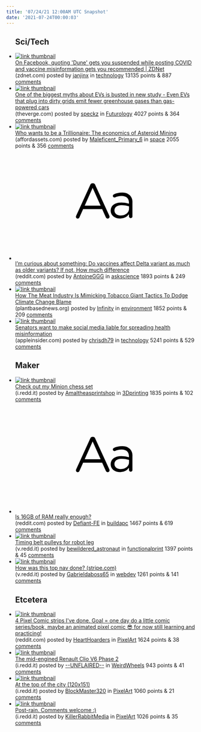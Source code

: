 ```yaml
---
title: '07/24/21 12:00AM UTC Snapshot'
date: '2021-07-24T00:00:03'
---
```

<ul>
<h2>Sci/Tech</h2>

<li><a href='https://www.zdnet.com/article/on-facebook-quoting-dune-gets-you-suspended-while-posting-covid-and-vaccine-misinformation-gets-you-recommended/'><img src='https://b.thumbs.redditmedia.com/xJF6WA3VCKj6gJOld1btClHoCQxeCwK7tCUm-BnOs_c.jpg' alt='link thumbnail'></a><div><div class='linkTitle'><a href='https://www.zdnet.com/article/on-facebook-quoting-dune-gets-you-suspended-while-posting-covid-and-vaccine-misinformation-gets-you-recommended/'>On Facebook, quoting 'Dune' gets you suspended while posting COVID and vaccine misinformation gets you recommended | ZDNet</a></div>(zdnet.com) posted by <a href='https://www.reddit.com/user/janjinx'>janjinx</a> in <a href='https://www.reddit.com/r/technology'>technology</a> 13135 points & 887 <a href='https://www.reddit.com/r/technology/comments/oq2ntk/on_facebook_quoting_dune_gets_you_suspended_while/'>comments</a></div></li>

<li><a href='https://www.theverge.com/2021/7/21/22585682/electric-vehicles-greenhouse-gas-emissions-lifecycle-assessment'><img src='https://b.thumbs.redditmedia.com/vNVOMQsUrAOKfZoJ4oeaYTLWU3VsZPD0rci2fDriwoc.jpg' alt='link thumbnail'></a><div><div class='linkTitle'><a href='https://www.theverge.com/2021/7/21/22585682/electric-vehicles-greenhouse-gas-emissions-lifecycle-assessment'>One of the biggest myths about EVs is busted in new study - Even EVs that plug into dirty grids emit fewer greenhouse gases than gas-powered cars</a></div>(theverge.com) posted by <a href='https://www.reddit.com/user/speckz'>speckz</a> in <a href='https://www.reddit.com/r/Futurology'>Futurology</a> 4027 points & 364 <a href='https://www.reddit.com/r/Futurology/comments/oq1po6/one_of_the_biggest_myths_about_evs_is_busted_in/'>comments</a></div></li>

<li><a href='https://www.affordassets.com/who-wants-to-be-a-trillionaire-the-economics-of-asteroid-mining/'><img src='https://b.thumbs.redditmedia.com/x4N_8op4_71aVaaEdG_0y5hnWBTdz0oARZeL0yuqelw.jpg' alt='link thumbnail'></a><div><div class='linkTitle'><a href='https://www.affordassets.com/who-wants-to-be-a-trillionaire-the-economics-of-asteroid-mining/'>Who wants to be a Trillionaire: The economics of Asteroid Mining</a></div>(affordassets.com) posted by <a href='https://www.reddit.com/user/Maleficent_Primary_6'>Maleficent_Primary_6</a> in <a href='https://www.reddit.com/r/space'>space</a> 2055 points & 356 <a href='https://www.reddit.com/r/space/comments/oq5rwj/who_wants_to_be_a_trillionaire_the_economics_of/'>comments</a></div></li>

<li><a href='https://www.reddit.com/r/askscience/comments/opznve/im_curious_about_something_do_vaccines_affect/'><svg version='1.1' viewBox='-34 -12 104 64' preserveAspectRatio='xMidYMid slice' xmlns='http://www.w3.org/2000/svg' xmlns:xlink='http://www.w3.org/1999/xlink'>
    <title>text link thumbnail</title>
    <path d='M12.19,8.84a1.45,1.45,0,0,0-1.4-1h-.12a1.46,1.46,0,0,0-1.42,1L1.14,26.56a1.29,1.29,0,0,0-.14.59,1,1,0,0,0,1,1,1.12,1.12,0,0,0,1.08-.77l2.08-4.65h11l2.08,4.59a1.24,1.24,0,0,0,1.12.83,1.08,1.08,0,0,0,1.08-1.08,1.64,1.64,0,0,0-.14-.57ZM6.08,20.71l4.59-10.22,4.6,10.22Z'>
    </path>
    <path d='M32.24,14.78A6.35,6.35,0,0,0,27.6,13.2a11.36,11.36,0,0,0-4.7,1,1,1,0,0,0-.58.89,1,1,0,0,0,.94.92,1.23,1.23,0,0,0,.39-.08,8.87,8.87,0,0,1,3.72-.81c2.7,0,4.28,1.33,4.28,3.92v.5a15.29,15.29,0,0,0-4.42-.61c-3.64,0-6.14,1.61-6.14,4.64v.05c0,2.95,2.7,4.48,5.37,4.48a6.29,6.29,0,0,0,5.19-2.48V26.9a1,1,0,0,0,1,1,1,1,0,0,0,1-1.06V19A5.71,5.71,0,0,0,32.24,14.78Zm-.56,7.7c0,2.28-2.17,3.89-4.81,3.89-1.94,0-3.61-1.06-3.61-2.86v-.06c0-1.8,1.5-3,4.2-3a15.2,15.2,0,0,1,4.22.61Z'>
    </path>
    </svg></a><div><div class='linkTitle'><a href='https://www.reddit.com/r/askscience/comments/opznve/im_curious_about_something_do_vaccines_affect/'>I’m curious about something: Do vaccines affect Delta variant as much as older variants? If not, How much difference</a></div>(reddit.com) posted by <a href='https://www.reddit.com/user/AntoineGGG'>AntoineGGG</a> in <a href='https://www.reddit.com/r/askscience'>askscience</a> 1893 points & 249 <a href='https://www.reddit.com/r/askscience/comments/opznve/im_curious_about_something_do_vaccines_affect/'>comments</a></div></li>

<li><a href='https://plantbasednews.org/news/environment/meat-industry-mimicking-tobacco-climate-change/'><img src='https://b.thumbs.redditmedia.com/bS41_ZEFbHXoinPBIQNo99E-V-pzdskmUlgiRwt5vDw.jpg' alt='link thumbnail'></a><div><div class='linkTitle'><a href='https://plantbasednews.org/news/environment/meat-industry-mimicking-tobacco-climate-change/'>How The Meat Industry Is Mimicking Tobacco Giant Tactics To Dodge Climate Change Blame</a></div>(plantbasednews.org) posted by <a href='https://www.reddit.com/user/lnfinity'>lnfinity</a> in <a href='https://www.reddit.com/r/environment'>environment</a> 1852 points & 209 <a href='https://www.reddit.com/r/environment/comments/oq08bi/how_the_meat_industry_is_mimicking_tobacco_giant/'>comments</a></div></li>

<li><a href='https://appleinsider.com/articles/21/07/23/senators-want-to-make-social-media-liable-for-spreading-health-misinformation'><img src='https://b.thumbs.redditmedia.com/RwlvUqF7nNqJyQgZIi377yDAdiTrhoTKZ_A4OPVeyvA.jpg' alt='link thumbnail'></a><div><div class='linkTitle'><a href='https://appleinsider.com/articles/21/07/23/senators-want-to-make-social-media-liable-for-spreading-health-misinformation'>Senators want to make social media liable for spreading health misinformation</a></div>(appleinsider.com) posted by <a href='https://www.reddit.com/user/chrisdh79'>chrisdh79</a> in <a href='https://www.reddit.com/r/technology'>technology</a> 5241 points & 529 <a href='https://www.reddit.com/r/technology/comments/oq10kd/senators_want_to_make_social_media_liable_for/'>comments</a></div></li>

<h2>Maker</h2>

<li><a href='https://i.redd.it/0vxtbioi9zc71.jpg'><img src='https://b.thumbs.redditmedia.com/OHl5i7P3400AYy9uXF6-vIQ_mCyHUggNq1PlBpnINLY.jpg' alt='link thumbnail'></a><div><div class='linkTitle'><a href='https://i.redd.it/0vxtbioi9zc71.jpg'>Check out my Minion chess set</a></div>(i.redd.it) posted by <a href='https://www.reddit.com/user/Amaltheasprintshop'>Amaltheasprintshop</a> in <a href='https://www.reddit.com/r/3Dprinting'>3Dprinting</a> 1835 points & 102 <a href='https://www.reddit.com/r/3Dprinting/comments/oq49p7/check_out_my_minion_chess_set/'>comments</a></div></li>

<li><a href='https://www.reddit.com/r/buildapc/comments/oprd8t/is_16gb_of_ram_really_enough/'><svg version='1.1' viewBox='-34 -12 104 64' preserveAspectRatio='xMidYMid slice' xmlns='http://www.w3.org/2000/svg' xmlns:xlink='http://www.w3.org/1999/xlink'>
    <title>text link thumbnail</title>
    <path d='M12.19,8.84a1.45,1.45,0,0,0-1.4-1h-.12a1.46,1.46,0,0,0-1.42,1L1.14,26.56a1.29,1.29,0,0,0-.14.59,1,1,0,0,0,1,1,1.12,1.12,0,0,0,1.08-.77l2.08-4.65h11l2.08,4.59a1.24,1.24,0,0,0,1.12.83,1.08,1.08,0,0,0,1.08-1.08,1.64,1.64,0,0,0-.14-.57ZM6.08,20.71l4.59-10.22,4.6,10.22Z'>
    </path>
    <path d='M32.24,14.78A6.35,6.35,0,0,0,27.6,13.2a11.36,11.36,0,0,0-4.7,1,1,1,0,0,0-.58.89,1,1,0,0,0,.94.92,1.23,1.23,0,0,0,.39-.08,8.87,8.87,0,0,1,3.72-.81c2.7,0,4.28,1.33,4.28,3.92v.5a15.29,15.29,0,0,0-4.42-.61c-3.64,0-6.14,1.61-6.14,4.64v.05c0,2.95,2.7,4.48,5.37,4.48a6.29,6.29,0,0,0,5.19-2.48V26.9a1,1,0,0,0,1,1,1,1,0,0,0,1-1.06V19A5.71,5.71,0,0,0,32.24,14.78Zm-.56,7.7c0,2.28-2.17,3.89-4.81,3.89-1.94,0-3.61-1.06-3.61-2.86v-.06c0-1.8,1.5-3,4.2-3a15.2,15.2,0,0,1,4.22.61Z'>
    </path>
    </svg></a><div><div class='linkTitle'><a href='https://www.reddit.com/r/buildapc/comments/oprd8t/is_16gb_of_ram_really_enough/'>Is 16GB of RAM really enough?</a></div>(reddit.com) posted by <a href='https://www.reddit.com/user/Defiant-FE'>Defiant-FE</a> in <a href='https://www.reddit.com/r/buildapc'>buildapc</a> 1467 points & 619 <a href='https://www.reddit.com/r/buildapc/comments/oprd8t/is_16gb_of_ram_really_enough/'>comments</a></div></li>

<li><a href='https://v.redd.it/t9s4crt8zvc71'><img src='https://b.thumbs.redditmedia.com/1dhqOwiIFQksoaKIqyueo41Vxmeq9V8ELq56JR2TkMk.jpg' alt='link thumbnail'></a><div><div class='linkTitle'><a href='https://v.redd.it/t9s4crt8zvc71'>Timing belt pulleys for robot leg</a></div>(v.redd.it) posted by <a href='https://www.reddit.com/user/bewildered_astronaut'>bewildered_astronaut</a> in <a href='https://www.reddit.com/r/functionalprint'>functionalprint</a> 1397 points & 45 <a href='https://www.reddit.com/r/functionalprint/comments/opuhlc/timing_belt_pulleys_for_robot_leg/'>comments</a></div></li>

<li><a href='https://v.redd.it/pbhm0d7qjxc71'><img src='https://b.thumbs.redditmedia.com/OQnto-tEpgFgJwQmH6-9Sze0gxgxLI_wIammJFawOMg.jpg' alt='link thumbnail'></a><div><div class='linkTitle'><a href='https://v.redd.it/pbhm0d7qjxc71'>How was this top nav done? (stripe.com)</a></div>(v.redd.it) posted by <a href='https://www.reddit.com/user/Gabrieldaboss65'>Gabrieldaboss65</a> in <a href='https://www.reddit.com/r/webdev'>webdev</a> 1261 points & 141 <a href='https://www.reddit.com/r/webdev/comments/opyqnu/how_was_this_top_nav_done_stripecom/'>comments</a></div></li>

<h2>Etcetera</h2>

<li><a href='https://www.reddit.com/gallery/oq0qh9'><img src='https://b.thumbs.redditmedia.com/iamOCuvdJi7BCmqypRwEWrKznsKm2WEPJ_a3kRXjmRU.jpg' alt='link thumbnail'></a><div><div class='linkTitle'><a href='https://www.reddit.com/gallery/oq0qh9'>4 Pixel Comic strips I've done. Goal = one day do a little comic series/book, maybe an animated pixel comic 😎 for now still learning and practicing!</a></div>(reddit.com) posted by <a href='https://www.reddit.com/user/HeartHoarders'>HeartHoarders</a> in <a href='https://www.reddit.com/r/PixelArt'>PixelArt</a> 1624 points & 38 <a href='https://www.reddit.com/r/PixelArt/comments/oq0qh9/4_pixel_comic_strips_ive_done_goal_one_day_do_a/'>comments</a></div></li>

<li><a href='https://i.redd.it/uclg066yuyc71.jpg'><img src='https://b.thumbs.redditmedia.com/3GteWjS7B_iifHJKZ2dfMOMSYPvrR9dtdo1vNq6V_VU.jpg' alt='link thumbnail'></a><div><div class='linkTitle'><a href='https://i.redd.it/uclg066yuyc71.jpg'>The mid-engined Renault Clio V6 Phase 2</a></div>(i.redd.it) posted by <a href='https://www.reddit.com/user/--UNFLAIRED--'>--UNFLAIRED--</a> in <a href='https://www.reddit.com/r/WeirdWheels'>WeirdWheels</a> 943 points & 41 <a href='https://www.reddit.com/r/WeirdWheels/comments/oq2pjv/the_midengined_renault_clio_v6_phase_2/'>comments</a></div></li>

<li><a href='https://i.redd.it/c90h2l9vdzc71.png'><img src='https://b.thumbs.redditmedia.com/xWv1ccjfKtjPkRztlhM3mc1R01oTOKM-_XTQndRzXIY.jpg' alt='link thumbnail'></a><div><div class='linkTitle'><a href='https://i.redd.it/c90h2l9vdzc71.png'>At the top of the city (120x151)</a></div>(i.redd.it) posted by <a href='https://www.reddit.com/user/BlockMaster320'>BlockMaster320</a> in <a href='https://www.reddit.com/r/PixelArt'>PixelArt</a> 1060 points & 21 <a href='https://www.reddit.com/r/PixelArt/comments/oq4rv8/at_the_top_of_the_city_120x151/'>comments</a></div></li>

<li><a href='https://i.redd.it/d0osxsozsxc71.png'><img src='https://b.thumbs.redditmedia.com/OXOvwS16zBy4mP3XdMlAeqLXGYSfRXa7BvCKeJFCxGk.jpg' alt='link thumbnail'></a><div><div class='linkTitle'><a href='https://i.redd.it/d0osxsozsxc71.png'>Post-rain. Comments welcome :)</a></div>(i.redd.it) posted by <a href='https://www.reddit.com/user/KillerRabbitMedia'>KillerRabbitMedia</a> in <a href='https://www.reddit.com/r/PixelArt'>PixelArt</a> 1026 points & 35 <a href='https://www.reddit.com/r/PixelArt/comments/opze8w/postrain_comments_welcome/'>comments</a></div></li>

</ul>
